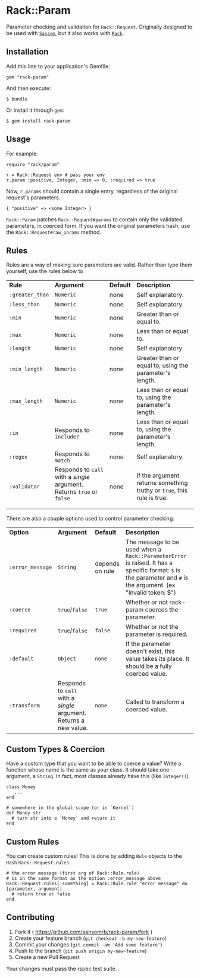 # Rack::Param

Parameter checking and validation for `Rack::Request`. Originally designed to be used with [`Sansom`](http://github.com/fhsjaagshs/fhsjaagshs), but it also works with [`Rack`](http://github.com/rack/rack).

Installation
-

Add this line to your application's Gemfile:

    gem "rack-param"

And then execute:

    $ bundle

Or install it through `gem`:

    $ gem install rack-param

Usage
-

For example:

    require "rack/param"
    
    r = Rack::Request env # pass your env
    r.param :positive, Integer, :min => 0, :required => true
    
Now, `r.params` should contain a single entry, regardless of the original request's parameters.
    
    { "positive" => <some Integer> }
    
`Rack::Param` patches `Rack::Request#params` to contain only the validated parameters, in coerced form. If you want the original parameters hash, use the `Rack::Request#raw_params` method.

Rules
-

Rules are a way of making sure parameters are valid. Rather than type them yourself, use the rules below to 

<table border="0" style="width:100%">
  <tr>
    <td><b>Rule</b></td>
    <td><b>Argument</b></td>
    <td><b>Default</b></td>
    <td><b>Description</b></td>
  </tr>
  <tr>
    <td><code>:greater_than</code></td>
    <td><code>Numeric</code></td>
    <td>none</td>
    <td>Self explanatory.</td>
  </tr>
  <tr>
    <td><code>:less_than</code></td>
    <td><code>Numeric</code></td>
    <td>none</td>
    <td>Self explanatory.</td>	
  </tr>
  <tr>
    <td><code>:min</code></td>
    <td><code>Numeric</code></td>
    <td>none</td>
    <td>Greater than or equal to.</td>	
  </tr>
  <tr>
    <td><code>:max</code></td>
    <td><code>Numeric</code></td>
    <td>none</td>
    <td>Less than or equal to.</td>	
  </tr>
  <tr>
    <td><code>:length</code></td>
    <td><code>Numeric</code></td>
    <td>none</td>
    <td>Self explanatory.</td>	
  </tr>
  <tr>
    <td><code>:min_length</code></td>
    <td><code>Numeric</code></td>
    <td>none</td>
    <td>Greater than or equal to, using the parameter's length.</td>	
  </tr>
  <tr>
    <td><code>:max_length</code></td>
    <td><code>Numeric</code></td>
    <td>none</td>
    <td>Less than or equal to, using the parameter's length.</td>	
  </tr>
  <tr>
    <td><code>:in</code></td>
    <td>Responds to <code>include?</code></td>
    <td>none</td>
    <td>Less than or equal to, using the parameter's length.</td>	
  </tr>
  <tr>
    <!--TODO: This should be :matches-->
    <td><code>:regex</code></td>
    <td>Responds to <code>match</code></td>
    <td>none</td>
    <td>Self explanatory.</td>	
  </tr>
  <tr>
    <td><code>:validator</code></td>
    <td>Responds to <code>call</code> with a <i>single</i> argument. Returns <code>true</code> or <code>false</code<</td>
    <td>none</td>
    <td>If the argument returns something truthy or <code>true</code>, this rule is true.</td>
  </tr>
</table>

There are also a couple options used to control parameter checking.

<table border="0" style="width:100%">
  <tr>
    <td><b>Option</b></td>
    <td><b>Argument</b></td>
    <td><b>Default</b></td>
    <td><b>Description</b></td>
  </tr>
  <tr>
  	<td><code>:error_message</code></td>
    <td><code>String</code></td>
    <td>depends on rule</td>
    <td>The message to be used when a <code>Rack::ParameterError</code> is raised. It has a specific format: <code>$</code> is the parameter and <code>#</code> is the argument. (ex "Invalid token: $")</td>
   </tr>
   <tr>
    <td><code>:coerce</code></td>
    <td><code>true</code>/<code>false</code></td>
    <td><code>true</code></td>
    <td>Whether or not rack-param coerces the parameter.</td>	
  </tr>
  <tr>
    <td><code>:required</code></td>
    <td><code>true</code>/<code>false</code></td>
    <td><code>false</code></td>
    <td>Whether or not the parameter is required.</td>	
  </tr>
  <tr>
    <td><code>:default</code></td>
    <td><code>Object</code></td>
    <td><code>none</code></td>
    <td>If the parameter doesn't exist, this value takes its place. It should be a fully coerced value.</td>	
  </tr>
  <tr>
    <td><code>:transform</code></td>
    <td>Responds to <code>call</code> with a <i>single</i> argument. Returns a new value.</td>
    <td><code>none</code></td>
    <td>Called to transform a coerced value.</td>	
  </tr>
 </table>
 
Custom Types & Coercion
-

Have a custom type that you want to be able to coerce a value? Write a function whose name is the same as your class. It should take one argument, a `String`. In fact, most classes already have this (like `Integer()`)

    class Money
       ...
    end
    
    # somewhere in the global scope (or in `Kernel`)
    def Money str
      # turn str into a `Money` and return it
    end

Custom Rules
-

You can create custom rules! This is done by adding `Rule` objects to the `Hash` `Rack::Request.rules`.

    # the error message (first arg of Rack::Rule.rule)
    # is in the same format as the option :error_message above
    Rack::Request.rules[:something] = Rack::Rule.rule "error message" do |parameter, argument| 
      # return true or false
    end

Contributing
-

1. Fork it ( https://github.com/sansomrb/rack-param/fork )
2. Create your feature branch (`git checkout -b my-new-feature`)
3. Commit your changes (`git commit -am 'Add some feature'`)
4. Push to the branch (`git push origin my-new-feature`)
5. Create a new Pull Request

Your changes must pass the rspec test suite.

